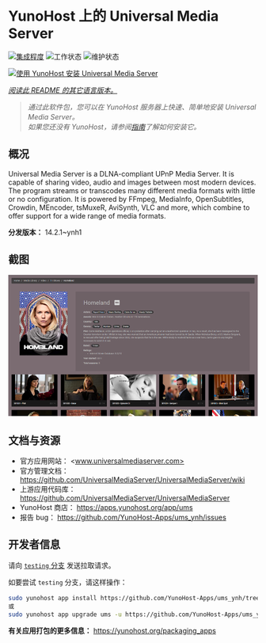 <!--
注意：此 README 由 <https://github.com/YunoHost/apps/tree/master/tools/readme_generator> 自动生成
请勿手动编辑。
-->

# YunoHost 上的 Universal Media Server

[![集成程度](https://dash.yunohost.org/integration/ums.svg)](https://ci-apps.yunohost.org/ci/apps/ums/) ![工作状态](https://ci-apps.yunohost.org/ci/badges/ums.status.svg) ![维护状态](https://ci-apps.yunohost.org/ci/badges/ums.maintain.svg)

[![使用 YunoHost 安装 Universal Media Server](https://install-app.yunohost.org/install-with-yunohost.svg)](https://install-app.yunohost.org/?app=ums)

*[阅读此 README 的其它语言版本。](./ALL_README.md)*

> *通过此软件包，您可以在 YunoHost 服务器上快速、简单地安装 Universal Media Server。*  
> *如果您还没有 YunoHost，请参阅[指南](https://yunohost.org/install)了解如何安装它。*

## 概况

Universal Media Server is a DLNA-compliant UPnP Media Server. It is capable of sharing video, audio and images between most modern devices.
The program streams or transcodes many different media formats with little or no configuration. It is powered by FFmpeg, MediaInfo, OpenSubtitles, Crowdin, MEncoder, tsMuxeR, AviSynth, VLC and more, which combine to offer support for a wide range of media formats.

**分发版本：** 14.2.1~ynh1

## 截图

![Universal Media Server 的截图](./doc/screenshots/screenshot.png)

## 文档与资源

- 官方应用网站： <www.universalmediaserver.com>
- 官方管理文档： <https://github.com/UniversalMediaServer/UniversalMediaServer/wiki>
- 上游应用代码库： <https://github.com/UniversalMediaServer/UniversalMediaServer>
- YunoHost 商店： <https://apps.yunohost.org/app/ums>
- 报告 bug： <https://github.com/YunoHost-Apps/ums_ynh/issues>

## 开发者信息

请向 [`testing` 分支](https://github.com/YunoHost-Apps/ums_ynh/tree/testing) 发送拉取请求。

如要尝试 `testing` 分支，请这样操作：

```bash
sudo yunohost app install https://github.com/YunoHost-Apps/ums_ynh/tree/testing --debug
或
sudo yunohost app upgrade ums -u https://github.com/YunoHost-Apps/ums_ynh/tree/testing --debug
```

**有关应用打包的更多信息：** <https://yunohost.org/packaging_apps>
